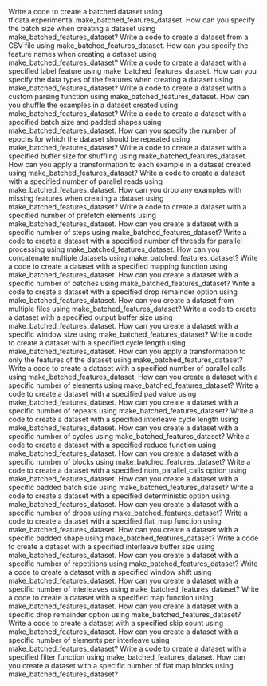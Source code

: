 Write a code to create a batched dataset using tf.data.experimental.make_batched_features_dataset.
How can you specify the batch size when creating a dataset using make_batched_features_dataset?
Write a code to create a dataset from a CSV file using make_batched_features_dataset.
How can you specify the feature names when creating a dataset using make_batched_features_dataset?
Write a code to create a dataset with a specified label feature using make_batched_features_dataset.
How can you specify the data types of the features when creating a dataset using make_batched_features_dataset?
Write a code to create a dataset with a custom parsing function using make_batched_features_dataset.
How can you shuffle the examples in a dataset created using make_batched_features_dataset?
Write a code to create a dataset with a specified batch size and padded shapes using make_batched_features_dataset.
How can you specify the number of epochs for which the dataset should be repeated using make_batched_features_dataset?
Write a code to create a dataset with a specified buffer size for shuffling using make_batched_features_dataset.
How can you apply a transformation to each example in a dataset created using make_batched_features_dataset?
Write a code to create a dataset with a specified number of parallel reads using make_batched_features_dataset.
How can you drop any examples with missing features when creating a dataset using make_batched_features_dataset?
Write a code to create a dataset with a specified number of prefetch elements using make_batched_features_dataset.
How can you create a dataset with a specific number of steps using make_batched_features_dataset?
Write a code to create a dataset with a specified number of threads for parallel processing using make_batched_features_dataset.
How can you concatenate multiple datasets using make_batched_features_dataset?
Write a code to create a dataset with a specified mapping function using make_batched_features_dataset.
How can you create a dataset with a specific number of batches using make_batched_features_dataset?
Write a code to create a dataset with a specified drop remainder option using make_batched_features_dataset.
How can you create a dataset from multiple files using make_batched_features_dataset?
Write a code to create a dataset with a specified output buffer size using make_batched_features_dataset.
How can you create a dataset with a specific window size using make_batched_features_dataset?
Write a code to create a dataset with a specified cycle length using make_batched_features_dataset.
How can you apply a transformation to only the features of the dataset using make_batched_features_dataset?
Write a code to create a dataset with a specified number of parallel calls using make_batched_features_dataset.
How can you create a dataset with a specific number of elements using make_batched_features_dataset?
Write a code to create a dataset with a specified pad value using make_batched_features_dataset.
How can you create a dataset with a specific number of repeats using make_batched_features_dataset?
Write a code to create a dataset with a specified interleave cycle length using make_batched_features_dataset.
How can you create a dataset with a specific number of cycles using make_batched_features_dataset?
Write a code to create a dataset with a specified reduce function using make_batched_features_dataset.
How can you create a dataset with a specific number of blocks using make_batched_features_dataset?
Write a code to create a dataset with a specified num_parallel_calls option using make_batched_features_dataset.
How can you create a dataset with a specific padded batch size using make_batched_features_dataset?
Write a code to create a dataset with a specified deterministic option using make_batched_features_dataset.
How can you create a dataset with a specific number of drops using make_batched_features_dataset?
Write a code to create a dataset with a specified flat_map function using make_batched_features_dataset.
How can you create a dataset with a specific padded shape using make_batched_features_dataset?
Write a code to create a dataset with a specified interleave buffer size using make_batched_features_dataset.
How can you create a dataset with a specific number of repetitions using make_batched_features_dataset?
Write a code to create a dataset with a specified window shift using make_batched_features_dataset.
How can you create a dataset with a specific number of interleaves using make_batched_features_dataset?
Write a code to create a dataset with a specified map function using make_batched_features_dataset.
How can you create a dataset with a specific drop remainder option using make_batched_features_dataset?
Write a code to create a dataset with a specified skip count using make_batched_features_dataset.
How can you create a dataset with a specific number of elements per interleave using make_batched_features_dataset?
Write a code to create a dataset with a specified filter function using make_batched_features_dataset.
How can you create a dataset with a specific number of flat map blocks using make_batched_features_dataset?